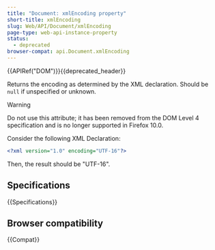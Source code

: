 ```yaml
---
title: "Document: xmlEncoding property"
short-title: xmlEncoding
slug: Web/API/Document/xmlEncoding
page-type: web-api-instance-property
status:
  - deprecated
browser-compat: api.Document.xmlEncoding
---
```


{{APIRef("DOM")}}{{deprecated_header}}

Returns the encoding as determined by the XML declaration. Should be `null` if unspecified or unknown.

> [!WARNING]
> Do not use this attribute; it has been removed from the DOM Level 4 specification and is no longer supported in Firefox 10.0.

Consider the following XML Declaration:

```xml
<?xml version="1.0" encoding="UTF-16"?>
```

Then, the result should be "UTF-16".

## Specifications

{{Specifications}}

## Browser compatibility

{{Compat}}
